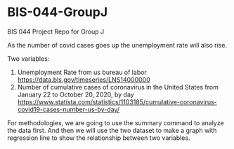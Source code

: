 # BIS-044-GroupJ
BIS 044 Project Repo for Group J


As the number of covid cases goes up the unemployment rate will also rise.

Two variables:
1. Unemployment Rate from us bureau of labor
https://data.bls.gov/timeseries/LNS14000000
2. Number of cumulative cases of coronavirus in the United States from January 22 to October 20, 2020, by day
https://www.statista.com/statistics/1103185/cumulative-coronavirus-covid19-cases-number-us-by-day/

For methodologies, we are going to use the summary command to analyze the data first. And then we will use the two dataset to make a graph with regression line to show the relationship between two variables.
